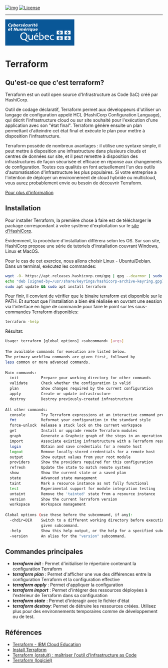 <!-- ENTETE -->
[![img](https://img.shields.io/badge/Lifecycle-Experimental-339999)](https://www.quebec.ca/gouv/politiques-orientations/vitrine-numeriqc/accompagnement-des-organismes-publics/demarche-conception-services-numeriques)
[![License](https://img.shields.io/badge/Licence-LiLiQ--R-blue)](LICENSE_FR)

---

<div>
    <img src="https://github.com/CQEN-QDCE/.github/blob/main/images/mcn.png">
</div>
<!-- FIN ENTETE -->

# Terraform

## Qu'est-ce que c'est terraform?
Terraform est un outil open source d'Infrastructure as Code (IaC) créé par HashiCorp.

Outil de codage déclaratif, Terraform permet aux développeurs d'utiliser un langage de configuration appelé HCL (HashiCorp Configuration Language), qui décrit l'infrastructure cloud ou sur site souhaité pour l'exécution d'une application avec son "état final". Terraform génère ensuite un plan permettant d'atteindre cet état final et exécute le plan pour mettre à disposition l'infrastructure.

Terraform possède de nombreux avantages : il utilise une syntaxe simple, il peut mettre à disposition une infrastructure dans plusieurs clouds et centres de données sur site, et il peut remettre à disposition des infrastructures de façon sécurisée et efficace en réponse aux changements de configuration. Toutes ces qualités en font actuellement l'un des outils d'automatisation d'infrastructure les plus populaires. Si votre entreprise a l'intention de déployer un environnement de cloud hybride ou multicloud, vous aurez probablement envie ou besoin de découvrir Terraform.

[Pour plus d'information](https://www.ibm.com/fr-fr/cloud/learn/terraform)

## Installation
Pour installer Terraform, la première chose à faire est de télécharger le package correspondant à votre système d'exploitation sur le [site d'HashiCorp](https://www.terraform.io/downloads). 

Évidemment, la procédure d'installation différera selon les OS. Sur son site, HashiCorp propose une série de tutoriels d'installation couvrant Windows, Linux et MacOS.

Pour le cas de cet exercice, nous allons choisir Linux - Ubuntu/Debian.
Dans un terminal, exécutez les commandes:
```bash
wget -O- https://apt.releases.hashicorp.com/gpg | gpg --dearmor | sudo tee /usr/share/keyrings/hashicorp-archive-keyring.gpg
echo "deb [signed-by=/usr/share/keyrings/hashicorp-archive-keyring.gpg] https://apt.releases.hashicorp.com $(lsb_release -cs) main" | sudo tee /etc/apt/sources.list.d/hashicorp.list
sudo apt update && sudo apt install terraform
```

Pour finir, il convient de vérifier que le binaire terraform est disponible sur le PATH. Et surtout que l'installation a bien été réalisée en ouvrant une session via l'interface en ligne de commande pour faire le point sur les sous-commandes Terraform disponibles:
```bash
terraform -help
```

Résultat:
```bash
Usage: terraform [global options] <subcommand> [args]

The available commands for execution are listed below.
The primary workflow commands are given first, followed by
less common or more advanced commands.

Main commands:
  init          Prepare your working directory for other commands
  validate      Check whether the configuration is valid
  plan          Show changes required by the current configuration
  apply         Create or update infrastructure
  destroy       Destroy previously-created infrastructure

All other commands:
  console       Try Terraform expressions at an interactive command prompt
  fmt           Reformat your configuration in the standard style
  force-unlock  Release a stuck lock on the current workspace
  get           Install or upgrade remote Terraform modules
  graph         Generate a Graphviz graph of the steps in an operation
  import        Associate existing infrastructure with a Terraform resource
  login         Obtain and save credentials for a remote host
  logout        Remove locally-stored credentials for a remote host
  output        Show output values from your root module
  providers     Show the providers required for this configuration
  refresh       Update the state to match remote systems
  show          Show the current state or a saved plan
  state         Advanced state management
  taint         Mark a resource instance as not fully functional
  test          Experimental support for module integration testing
  untaint       Remove the 'tainted' state from a resource instance
  version       Show the current Terraform version
  workspace     Workspace management

Global options (use these before the subcommand, if any):
  -chdir=DIR    Switch to a different working directory before executing the
                given subcommand.
  -help         Show this help output, or the help for a specified subcommand.
  -version      An alias for the "version" subcommand.
```

## Commandes principales
- ***terraform init*** : Permet d'initialiser le répertoire contenant la configuration Terraform
- ***terraform plan*** : Permet d'afficher une vue des différences entre la configuration Terraform et la configuration effective
- ***terraform apply*** : Permet d'appliquer la configuration
- ***terraform import*** : Permet d'intégrer des ressources déployées à l'extérieur de Terraform dans sa configuration
- ***terraform state*** : Permet d'interagir avec le fichier d'état
- ***terraform destroy***: Permet de détruire les ressources créées. Utilisez plus pour des environnements temporaires comme de développement ou de test.

## Références
- [Terraform - IBM Cloud Education](https://www.ibm.com/fr-fr/cloud/learn/terraform)
- [Install Terraform](https://learn.hashicorp.com/tutorials/terraform/install-cli)
- [Terraform (gratuit) : maîtriser l'outil d'Infrastructure as Code](https://www.journaldunet.fr/web-tech/guide-de-l-entreprise-digitale/1443824-terraform-gratuit-maitriser-l-outil-d-infrastructure-as-code/)
- [Terraform (logiciel)](https://fr.wikipedia.org/wiki/Terraform_(logiciel))